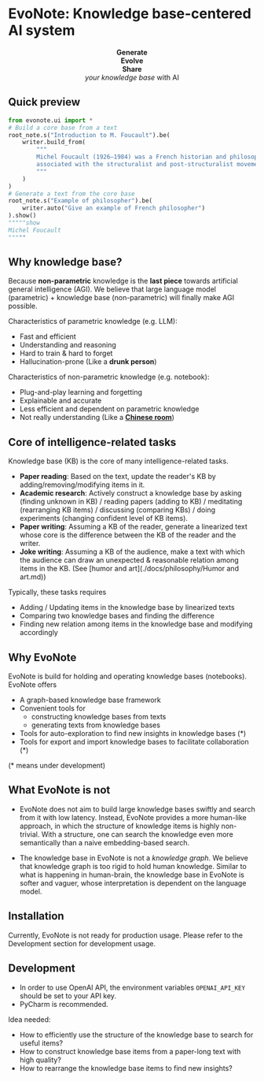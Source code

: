
# EvoNote: Knowledge base-centered AI system

<p align="center">
<b>Generate</b>
<br>
<b>Evolve</b>
<br>
<b>Share</b>
<br>
<i>your knowledge base</i> with AI
</p>

## Quick preview

```python
from evonote.ui import *
# Build a core base from a text
root_note.s("Introduction to M. Foucault").be(
    writer.build_from(
        """
        Michel Foucault (1926–1984) was a French historian and philosopher,
        associated with the structuralist and post-structuralist movements.
        """
    )
)
# Generate a text from the core base
root_note.s("Example of philosopher").be(
    writer.auto("Give an example of French philosopher")
).show()
"""""show
Michel Foucault
"""""
```

## Why knowledge base?

Because **non-parametric** knowledge is the **last piece** towards artificial general intelligence (AGI). We believe that large language model (parametric) + knowledge base (non-parametric) will finally make AGI possible. 

Characteristics of parametric knowledge (e.g. LLM):

- Fast and efficient
- Understanding and reasoning
- Hard to train & hard to forget
- Hallucination-prone (Like a **drunk person**)

Characteristics of non-parametric knowledge (e.g. notebook):

- Plug-and-play learning and forgetting
- Explainable and accurate
- Less efficient and dependent on parametric knowledge
- Not really understanding (Like a [**Chinese room**](https://plato.stanford.edu/entries/chinese-room/))

## Core of intelligence-related tasks

Knowledge base (KB) is the core of many intelligence-related tasks.

- **Paper reading**: Based on the text, update the reader's KB by adding/removing/modifying items in it.
- **Academic research**: Actively construct a knowledge base by asking (finding unknown in KB) / reading papers (adding to KB) / meditating (rearranging KB items) / discussing (comparing KBs) / doing experiments (changing confident level of KB items).  
- **Paper writing**: Assuming a KB of the reader, generate a linearized text whose core is the difference between the KB of the reader and the writer.
- **Joke writing**: Assuming a KB of the audience, make 
a text with which the audience can draw an unexpected & reasonable relation among items in the KB. (See [humor and art](./docs/philosophy/Humor and art.md))

Typically, these tasks requires 

- Adding / Updating items in the knowledge base by linearized texts
- Comparing two knowledge bases and finding the difference
- Finding new relation among items in the knowledge base and modifying accordingly 

## Why EvoNote

EvoNote is build for holding and operating knowledge bases (notebooks). EvoNote offers

- A graph-based knowledge base framework
- Convenient tools for 
  - constructing knowledge bases from texts
  - generating texts from knowledge bases
- Tools for auto-exploration to find new insights in knowledge bases (*)
- Tools for export and import knowledge bases to facilitate collaboration (*)

(* means under development)

## What EvoNote is not

- EvoNote does not aim to build large knowledge bases swiftly and search from it with low latency. Instead, EvoNote provides a more human-like approach, in which the structure of knowledge items is highly non-trivial. With a structure, one can search the knowledge even more semantically than a naive embedding-based search.

- The knowledge base in EvoNote is not a *knowledge graph*. We believe that knowledge graph is too rigid to hold human knowledge. Similar to what is happening in human-brain, the knowledge base in EvoNote is softer and vaguer, whose interpretation is dependent on the language model.

## Installation

Currently, EvoNote is not ready for production usage. Please refer to the Development section for development usage.

## Development

- In order to use OpenAI API, the environment variables `OPENAI_API_KEY` should be set to your API key.
- PyCharm is recommended.

Idea needed:
- How to efficiently use the structure of the knowledge base to search for useful items?
- How to construct knowledge base items from a paper-long text with high quality?
- How to rearrange the knowledge base items to find new insights?